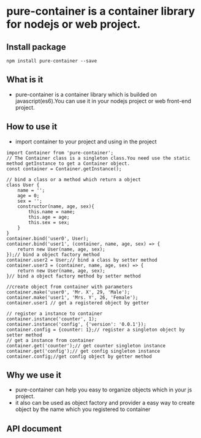 # pure-container is a container library for nodejs or web project.
## Install package
```
npm install pure-container --save
```
## What is it
- pure-container is a container library which is builded on javascript(es6).You can use it in your nodejs project or web front-end project.

## How to use it
- import container to your project and using in the project

```
import Container from 'pure-container';
// The Container class is a singleton class.You need use the static method getInstance to get a Container object.
const container = Container.getInstance();

// bind a class or a method which return a object
class User {
    name = '';
    age = 0;
    sex = '';
    constructor(name, age, sex){
        this.name = name;
        this.age = age;
        this.sex = sex;
    }
}
container.bind('user0', User);
container.bind('user1', (container, name, age, sex) => {
    return new User(name, age, sex);
});// bind a object factory method
container.user2 = User;// bind a class by setter method
container.user3 = (container, name, age, sex) => {
    return new User(name, age, sex);
}// bind a object factory method by setter method

//create object from container with parameters
container.make('user0', 'Mr. X', 29, 'Male');
container.make('user1', 'Mrs. Y', 26, 'Female');
container.user1 // get a registered object by getter

// register a instance to container
container.instance('counter', 1);
container.instance('config', {'version': '0.0.1'});
container.config = {counter: 1};// register a singleton object by setter method
// get a instance from container
container.get('counter');// get counter singleton instance
container.get('config');// get config singleton instance
container.config;//get config object by getter method
```
## Why we use it
- pure-container can help you easy to organize objects which in your js project.
- it also can be used as object factory and provider a easy way to create object by the name which you registered to container


## API document
